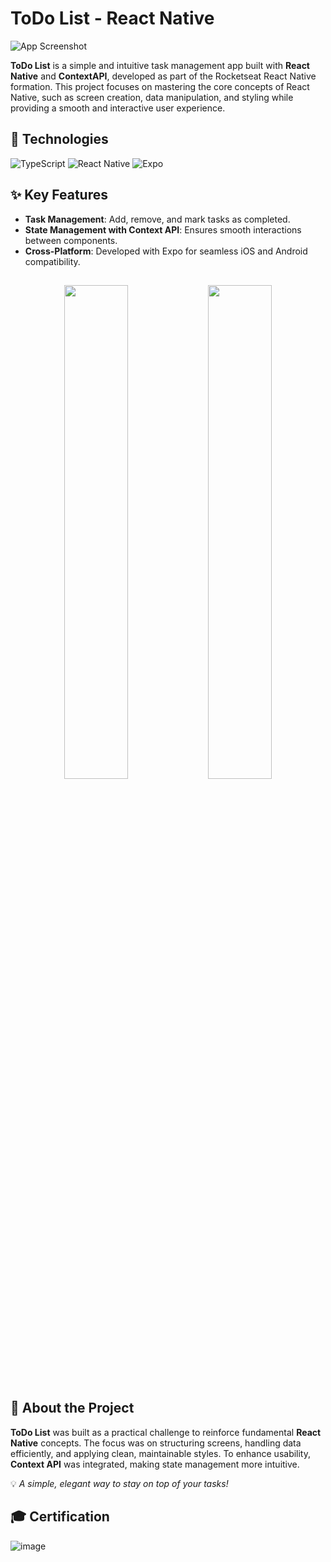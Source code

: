 # ToDo List - React Native

![App Screenshot](https://res.cloudinary.com/dloadb2bx/image/upload/v1738182468/aa_qluzdv.png)

**ToDo List** is a simple and intuitive task management app built with **React Native** and **ContextAPI**, developed as part of the Rocketseat React Native formation. This project focuses on mastering the core concepts of React Native, such as screen creation, data manipulation, and styling while providing a smooth and interactive user experience.

## 🚀 Technologies

  
![TypeScript](https://img.shields.io/badge/TypeScript-%23007ACC.svg?style=for-the-badge&logo=typescript&logoColor=white) ![React Native](https://img.shields.io/badge/react_native-%2320232a.svg?style=for-the-badge&logo=react&logoColor=%2361DAFB) ![Expo](https://img.shields.io/badge/expo-1C1E24?style=for-the-badge&logo=expo&logoColor=#D04A37)

## ✨ Key Features

-   **Task Management**: Add, remove, and mark tasks as completed.
-   **State Management with Context API**: Ensures smooth interactions between components.
-   **Cross-Platform**: Developed with Expo for seamless iOS and Android compatibility.

## 
<div align="center">  <img src="https://res.cloudinary.com/dloadb2bx/image/upload/v1738182364/Screenshot_20250129_172425_Expo_Go_jkqcts.jpg" width="45%" /> <img src="https://res.cloudinary.com/dloadb2bx/image/upload/v1738182363/Screenshot_20250129_172418_Expo_Go_wacpbi.jpg" width="45%" />

</div>


## 📌 About the Project

**ToDo List** was built as a practical challenge to reinforce fundamental **React Native** concepts. The focus was on structuring screens, handling data efficiently, and applying clean, maintainable styles. To enhance usability, **Context API** was integrated, making state management more intuitive.

💡 _A simple, elegant way to stay on top of your tasks!_

## 🎓 Certification

![image](https://github.com/user-attachments/assets/a4dc6cee-74f5-486e-82a1-297da01bb872)

